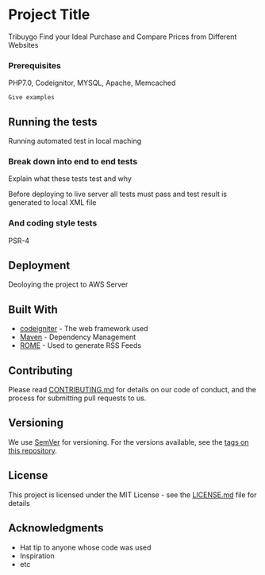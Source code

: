 # Project Title

Tribuygo Find your Ideal Purchase and Compare Prices from Different Websites



### Prerequisites

PHP7.0, Codeignitor, MYSQL, Apache, Memcached 

```
Give examples
```



## Running the tests

Running automated test in local maching

### Break down into end to end tests

Explain what these tests test and why

Before deploying to live server all tests must pass and test result is generated to local XML file 

### And coding style tests

PSR-4

## Deployment

Deoloying the project to AWS Server 

## Built With

* [codeigniter](https://codeigniter.com/) - The web framework used
* [Maven](https://maven.apache.org/) - Dependency Management
* [ROME](https://rometools.github.io/rome/) - Used to generate RSS Feeds

## Contributing

Please read [CONTRIBUTING.md](https://gist.github.com/PurpleBooth/b24679402957c63ec426) for details on our code of conduct, and the process for submitting pull requests to us.

## Versioning

We use [SemVer](http://semver.org/) for versioning. For the versions available, see the [tags on this repository](https://github.com/your/project/tags). 


## License

This project is licensed under the MIT License - see the [LICENSE.md](LICENSE.md) file for details

## Acknowledgments

* Hat tip to anyone whose code was used
* Inspiration
* etc
